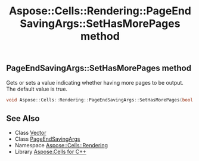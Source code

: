 ﻿---
title: Aspose::Cells::Rendering::PageEndSavingArgs::SetHasMorePages method
linktitle: SetHasMorePages
second_title: Aspose.Cells for C++ API Reference
description: 'Aspose::Cells::Rendering::PageEndSavingArgs::SetHasMorePages method. Gets or sets a value indicating whether having more pages to be output. The default value is true in C++.'
type: docs
weight: 700
url: /cpp/aspose.cells.rendering/pageendsavingargs/sethasmorepages/
---
## PageEndSavingArgs::SetHasMorePages method


Gets or sets a value indicating whether having more pages to be output. The default value is true.

```cpp
void Aspose::Cells::Rendering::PageEndSavingArgs::SetHasMorePages(bool value)
```

## See Also

* Class [Vector](../../../aspose.cells/vector/)
* Class [PageEndSavingArgs](../)
* Namespace [Aspose::Cells::Rendering](../../)
* Library [Aspose.Cells for C++](../../../)
